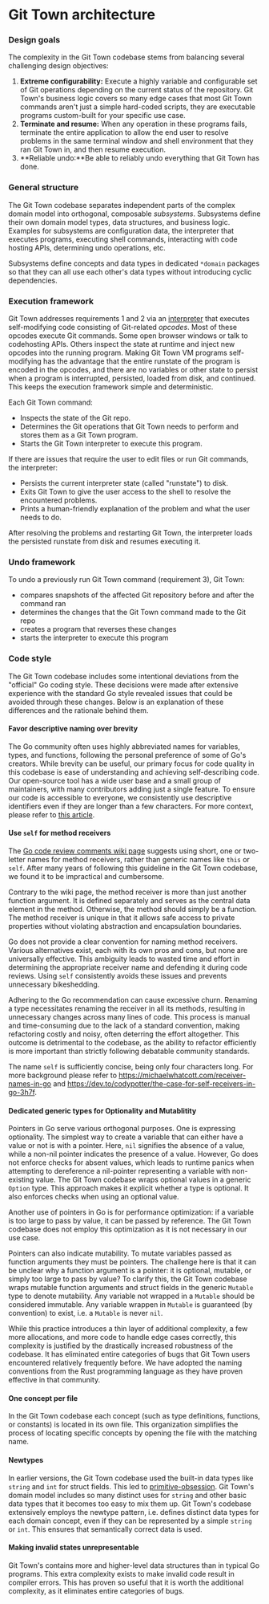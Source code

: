 # Git Town architecture

### Design goals

The complexity in the Git Town codebase stems from balancing several challenging
design objectives:

1. **Extreme configurability:** Execute a highly variable and configurable set
   of Git operations depending on the current status of the repository. Git
   Town's business logic covers so many edge cases that most Git Town commands
   aren't just a simple hard-coded scripts, they are executable programs
   custom-built for your specific use case.
2. **Terminate and resume:** When any operation in these programs fails,
   terminate the entire application to allow the end user to resolve problems in
   the same terminal window and shell environment that they ran Git Town in, and
   then resume execution.
3. **Reliable undo:**Be able to reliably undo everything that Git Town has done.

### General structure

The Git Town codebase separates independent parts of the complex domain model
into orthogonal, composable _subsystems_. Subsystems define their own domain
model types, data structures, and business logic. Examples for subsystems are
configuration data, the interpreter that executes programs, executing shell
commands, interacting with code hosting APIs, determining undo operations, etc.

Subsystems define concepts and data types in dedicated `*domain` packages so
that they can all use each other's data types without introducing cyclic
dependencies.

### Execution framework

Git Town addresses requirements 1 and 2 via an
[interpreter](https://en.wikipedia.org/wiki/Interpreter_(computing)) that
executes self-modifying code consisting of Git-related _opcodes_. Most of these
opcodes execute Git commands. Some open browser windows or talk to codehosting
APIs. Others inspect the state at runtime and inject new opcodes into the
running program. Making Git Town VM programs self-modifying has the advantage
that the entire runstate of the program is encoded in the opcodes, and there are
no variables or other state to persist when a program is interrupted, persisted,
loaded from disk, and continued. This keeps the execution framework simple and
deterministic.

Each Git Town command:

- Inspects the state of the Git repo.
- Determines the Git operations that Git Town needs to perform and stores them
  as a Git Town program.
- Starts the Git Town interpreter to execute this program.

If there are issues that require the user to edit files or run Git commands, the
interpreter:

- Persists the current interpreter state (called "runstate") to disk.
- Exits Git Town to give the user access to the shell to resolve the encountered
  problems.
- Prints a human-friendly explanation of the problem and what the user needs to
  do.

After resolving the problems and restarting Git Town, the interpreter loads the
persisted runstate from disk and resumes executing it.

### Undo framework

To undo a previously run Git Town command (requirement 3), Git Town:

- compares snapshots of the affected Git repository before and after the command
  ran
- determines the changes that the Git Town command made to the Git repo
- creates a program that reverses these changes
- starts the interpreter to execute this program

### Code style

The Git Town codebase includes some intentional deviations from the "official"
Go coding style. These decisions were made after extensive experience with the
standard Go style revealed issues that could be avoided through these changes.
Below is an explanation of these differences and the rationale behind them.

#### Favor descriptive naming over brevity

The Go community often uses highly abbreviated names for variables, types, and
functions, following the personal preference of some of Go's creators. While
brevity can be useful, our primary focus for code quality in this codebase is
ease of understanding and achieving self-describing code. Our open-source tool
has a wide user base and a small group of maintainers, with many contributors
adding just a single feature. To ensure our code is accessible to everyone, we
consistently use descriptive identifiers even if they are longer than a few
characters. For more context, please refer to
[this article](https://michaelwhatcott.com/familiarity-admits-brevity).

#### Use `self` for method receivers

The
[Go code review comments wiki page](https://go.dev/wiki/CodeReviewComments#receiver-names)
suggests using short, one or two-letter names for method receivers, rather than
generic names like `this` or `self`. After many years of following this
guideline in the Git Town codebase, we found it to be impractical and
cumbersome.

Contrary to the wiki page, the method receiver is more than just another
function argument. It is defined separately and serves as the central data
element in the method. Otherwise, the method should simply be a function. The
method receiver is unique in that it allows safe access to private properties
without violating abstraction and encapsulation boundaries.

Go does not provide a clear convention for naming method receivers. Various
alternatives exist, each with its own pros and cons, but none are universally
effective. This ambiguity leads to wasted time and effort in determining the
appropriate receiver name and defending it during code reviews. Using `self`
consistently avoids these issues and prevents unnecessary bikeshedding.

Adhering to the Go recommendation can cause excessive churn. Renaming a type
necessitates renaming the receiver in all its methods, resulting in unnecessary
changes across many lines of code. This process is manual and time-consuming due
to the lack of a standard convention, making refactoring costly and noisy, often
deterring the effort altogether. This outcome is detrimental to the codebase, as
the ability to refactor efficiently is more important than strictly following
debatable community standards.

The name `self` is sufficiently concise, being only four characters long. For
more background please refer to https://michaelwhatcott.com/receiver-names-in-go
and https://dev.to/codypotter/the-case-for-self-receivers-in-go-3h7f.

#### Dedicated generic types for Optionality and Mutablitity

Pointers in Go serve various orthogonal purposes. One is expressing optionality.
The simplest way to create a variable that can either have a value or not is
with a pointer. Here, `nil` signifies the absence of a value, while a non-nil
pointer indicates the presence of a value. However, Go does not enforce checks
for absent values, which leads to runtime panics when attempting to dereference
a nil-pointer representing a variable with non-existing value. The Git Town
codebase wraps optional values in a generic `Option` type. This approach makes
it explicit whether a type is optional. It also enforces checks when using an
optional value.

Another use of pointers in Go is for performance optimization: if a variable is
too large to pass by value, it can be passed by reference. The Git Town codebase
does not employ this optimization as it is not necessary in our use case.

Pointers can also indicate mutability. To mutate variables passed as function
arguments they must be pointers. The challenge here is that it can be unclear
why a function argument is a pointer: it is optional, mutable, or simply too
large to pass by value? To clarify this, the Git Town codebase wraps mutable
function arguments and struct fields in the generic `Mutable` type to denote
mutability. Any variable not wrapped in a `Mutable` should be considered
immutable. Any variable wrappen in `Mutable` is guaranteed (by convention) to
exist, i.e. a `Mutable` is never `nil`.

While this practice introduces a thin layer of additional complexity, a few more
allocations, and more code to handle edge cases correctly, this complexity is
justified by the drastically increased robustness of the codebase. It has
eliminated entire categories of bugs that Git Town users encountered relatively
frequently before. We have adopted the naming conventions from the Rust
programming language as they have proven effective in that community.

#### One concept per file

In the Git Town codebase each concept (such as type definitions, functions, or
constants) is located in its own file. This organization simplifies the process
of locating specific concepts by opening the file with the matching name.

#### Newtypes

In earlier versions, the Git Town codebase used the built-in data types like
`string` and `int` for struct fields. This led to
[primitive-obsession](https://refactoring.guru/smells/primitive-obsession). Git
Town's domain model includes so many distinct uses for `string` and other basic
data types that it becomes too easy to mix them up. Git Town's codebase
extensively employs the newtype pattern, i.e. defines distinct data types for
each domain concept, even if they can be represented by a simple `string` or
`int`. This ensures that semantically correct data is used.

#### Making invalid states unrepresentable

Git Town's contains more and higher-level data structures than in typical Go
programs. This extra complexity exists to make invalid code result in compiler
errors. This has proven so useful that it is worth the additional complexity, as
it eliminates entire categories of bugs.
